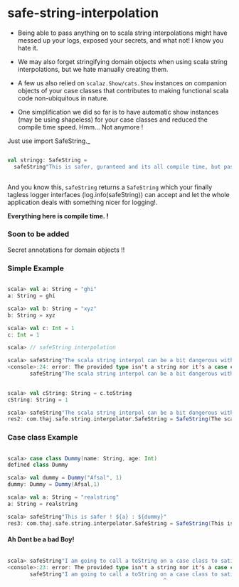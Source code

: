 # safe-string-interpolation

* Being able to pass anything on to scala string interpolations might have messed up  your logs, exposed your secrets, and what not! I know you hate it.

* We may also forget stringifying domain objects when using scala string interpolations, but we hate manually creating them.

* A few us also relied on `scalaz.Show/cats.Show` instances on companion objects of your case classes that contributes to making functional scala code non-ubiquitous in nature.

* One simplification we did so far is to have automatic show instances (may be using shapeless)  for your case classes and reduced the compile time speed. Hmm... Not anymore !

Just use 
import SafeString._

```scala

val stringg: SafeString = 
  safeString"This is safer, guranteed and its all compile time, but pass $onyString, and $onlyCaseClass and nothing else"`
  
```  

And you know this, `safeString` returns a `SafeString` which your finally tagless logger interfaces (log.info(safeString)) can accept and let the whole application deals with something nicer for logging!. 

**Everything here is compile time. !**

### Soon to be added

Secret annotations for domain objects !!

### Simple Example
```scala

scala> val a: String = "ghi"
a: String = ghi

scala> val b: String = "xyz"
b: String = xyz

scala> val c: Int = 1
c: Int = 1

scala> // safeString interpolation

scala> safeString"The scala string interpol can be a bit dangerous with your secrets. ${a}, ${b}, ${c}"
<console>:24: error: The provided type isn't a string nor it's a case class, or you might have tried a `toString` on something while using `safeString`
       safeString"The scala string interpol can be a bit dangerous with your secrets. ${a}, ${b}, ${c}"
                                                                                                    ^

scala> val cString: String = c.toString
cString: String = 1

scala> safeString"The scala string interpol can be a bit dangerous with your secrets. ${a}, ${b}, ${cString}"
res2: com.thaj.safe.string.interpolator.SafeString = SafeString(The scala string interpol can be a bit dangerous with your secrets. ghi, xyz, 1)

```

### Case class Example

```scala

scala> case class Dummy(name: String, age: Int)
defined class Dummy

scala> val dummy = Dummy("Afsal", 1)
dummy: Dummy = Dummy(Afsal,1)

scala> val a: String = "realstring"
a: String = realstring

scala> safeString"This is safer ! ${a} : ${dummy}"
res3: com.thaj.safe.string.interpolator.SafeString = SafeString(This is safer ! realstring : { age: 1, name: Afsal })

```


#### Ah Dont be a bad Boy!

```scala

scala> safeString"I am going to call a toString on a case class to satisfy compiler ! ${a} : ${dummy.toString}"
<console>:23: error: The provided type isn't a string nor it's a case class, or you might have tried a `toString` on something while using `safeString`
       safeString"I am going to call a toString on a case class to satisfy compiler ! ${a} : ${dummy.toString}"
                                                 ^

```



